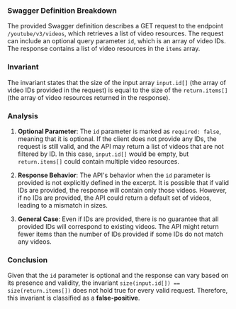### Swagger Definition Breakdown
The provided Swagger definition describes a GET request to the endpoint `/youtube/v3/videos`, which retrieves a list of video resources. The request can include an optional query parameter `id`, which is an array of video IDs. The response contains a list of video resources in the `items` array.

### Invariant
The invariant states that the size of the input array `input.id[]` (the array of video IDs provided in the request) is equal to the size of the `return.items[]` (the array of video resources returned in the response).

### Analysis
1. **Optional Parameter**: The `id` parameter is marked as `required: false`, meaning that it is optional. If the client does not provide any IDs, the request is still valid, and the API may return a list of videos that are not filtered by ID. In this case, `input.id[]` would be empty, but `return.items[]` could contain multiple video resources.

2. **Response Behavior**: The API's behavior when the `id` parameter is provided is not explicitly defined in the excerpt. It is possible that if valid IDs are provided, the response will contain only those videos. However, if no IDs are provided, the API could return a default set of videos, leading to a mismatch in sizes.

3. **General Case**: Even if IDs are provided, there is no guarantee that all provided IDs will correspond to existing videos. The API might return fewer items than the number of IDs provided if some IDs do not match any videos.

### Conclusion
Given that the `id` parameter is optional and the response can vary based on its presence and validity, the invariant `size(input.id[]) == size(return.items[])` does not hold true for every valid request. Therefore, this invariant is classified as a **false-positive**.
